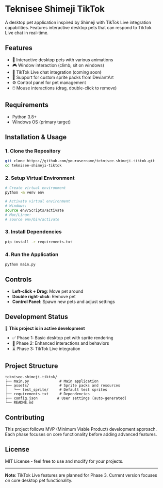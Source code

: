 # Teknisee Shimeji TikTok

A desktop pet application inspired by Shimeji with TikTok Live integration capabilities. Features interactive desktop pets that can respond to TikTok Live chat in real-time.

## Features

- 🐾 Interactive desktop pets with various animations
- 🎮 Window interaction (climb, sit on windows)
- 💬 TikTok Live chat integration (coming soon)
- 🎨 Support for custom sprite packs from DeviantArt
- ⚙️ Control panel for pet management
- 🖱️ Mouse interactions (drag, double-click to remove)

## Requirements

- Python 3.8+
- Windows OS (primary target)

## Installation & Usage

### 1. Clone the Repository

```bash
git clone https://github.com/yourusername/teknisee-shimeji-tiktok.git
cd teknisee-shimeji-tiktok
```

### 2. Setup Virtual Environment

```bash
# Create virtual environment
python -m venv env

# Activate virtual environment
# Windows:
source env/Scripts/activate
# Mac/Linux:
# source env/bin/activate
```

### 3. Install Dependencies

```bash
pip install -r requirements.txt
```

### 4. Run the Application

```bash
python main.py
```

## Controls

- **Left-click + Drag**: Move pet around
- **Double right-click**: Remove pet
- **Control Panel**: Spawn new pets and adjust settings

## Development Status

🚧 **This project is in active development**

- ✅ Phase 1: Basic desktop pet with sprite rendering
- 🔄 Phase 2: Enhanced interactions and behaviors
- ⏳ Phase 3: TikTok Live integration

## Project Structure

```
teknisee-shimeji-tiktok/
├── main.py              # Main application
├── assets/              # Sprite packs and resources
│   └── test_sprite/     # Default test sprites
├── requirements.txt     # Dependencies
├── config.json         # User settings (auto-generated)
└── README.md
```

## Contributing

This project follows MVP (Minimum Viable Product) development approach. Each phase focuses on core functionality before adding advanced features.

## License

MIT License - feel free to use and modify for your projects.

---

**Note**: TikTok Live features are planned for Phase 3. Current version focuses on core desktop pet functionality.
